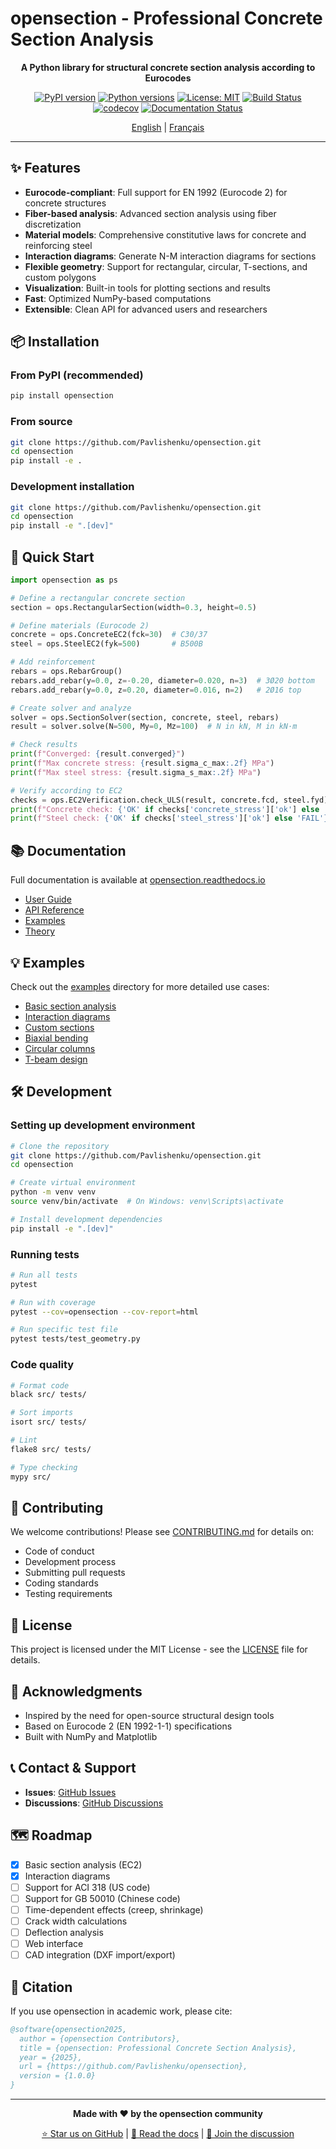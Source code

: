 # opensection - Professional Concrete Section Analysis

<div align="center">

**A Python library for structural concrete section analysis according to Eurocodes**

[![PyPI version](https://img.shields.io/pypi/v/opensection.svg)](https://pypi.org/project/opensection/)
[![Python versions](https://img.shields.io/pypi/pyversions/opensection.svg)](https://pypi.org/project/opensection/)
[![License: MIT](https://img.shields.io/badge/License-MIT-yellow.svg)](https://opensource.org/licenses/MIT)
[![Build Status](https://github.com/Pavlishenku/opensection/workflows/CI/badge.svg)](https://github.com/Pavlishenku/opensection/actions)
[![codecov](https://codecov.io/gh/Pavlishenku/opensection/branch/main/graph/badge.svg)](https://codecov.io/gh/Pavlishenku/opensection)
[![Documentation Status](https://readthedocs.org/projects/opensection/badge/?version=latest)](https://opensection.readthedocs.io/en/latest/?badge=latest)

[English](README.md) | [Français](README_FR.md)

</div>

---

## ✨ Features

- **Eurocode-compliant**: Full support for EN 1992 (Eurocode 2) for concrete structures
- **Fiber-based analysis**: Advanced section analysis using fiber discretization
- **Material models**: Comprehensive constitutive laws for concrete and reinforcing steel
- **Interaction diagrams**: Generate N-M interaction diagrams for sections
- **Flexible geometry**: Support for rectangular, circular, T-sections, and custom polygons
- **Visualization**: Built-in tools for plotting sections and results
- **Fast**: Optimized NumPy-based computations
- **Extensible**: Clean API for advanced users and researchers

## 📦 Installation

### From PyPI (recommended)

```bash
pip install opensection
```

### From source

```bash
git clone https://github.com/Pavlishenku/opensection.git
cd opensection
pip install -e .
```

### Development installation

```bash
git clone https://github.com/Pavlishenku/opensection.git
cd opensection
pip install -e ".[dev]"
```

## 🚀 Quick Start

```python
import opensection as ps

# Define a rectangular concrete section
section = ops.RectangularSection(width=0.3, height=0.5)

# Define materials (Eurocode 2)
concrete = ops.ConcreteEC2(fck=30)  # C30/37
steel = ops.SteelEC2(fyk=500)       # B500B

# Add reinforcement
rebars = ops.RebarGroup()
rebars.add_rebar(y=0.0, z=-0.20, diameter=0.020, n=3)  # 3Ø20 bottom
rebars.add_rebar(y=0.0, z=0.20, diameter=0.016, n=2)   # 2Ø16 top

# Create solver and analyze
solver = ops.SectionSolver(section, concrete, steel, rebars)
result = solver.solve(N=500, My=0, Mz=100)  # N in kN, M in kN·m

# Check results
print(f"Converged: {result.converged}")
print(f"Max concrete stress: {result.sigma_c_max:.2f} MPa")
print(f"Max steel stress: {result.sigma_s_max:.2f} MPa")

# Verify according to EC2
checks = ops.EC2Verification.check_ULS(result, concrete.fcd, steel.fyd)
print(f"Concrete check: {'OK' if checks['concrete_stress']['ok'] else 'FAIL'}")
print(f"Steel check: {'OK' if checks['steel_stress']['ok'] else 'FAIL'}")
```

## 📚 Documentation

Full documentation is available at [opensection.readthedocs.io](https://opensection.readthedocs.io)

- [User Guide](https://opensection.readthedocs.io/en/latest/user_guide/index.html)
- [API Reference](https://opensection.readthedocs.io/en/latest/api/index.html)
- [Examples](https://opensection.readthedocs.io/en/latest/examples/index.html)
- [Theory](https://opensection.readthedocs.io/en/latest/theory/index.html)

## 💡 Examples

Check out the [examples](examples/) directory for more detailed use cases:

- [Basic section analysis](examples/example_basic.py)
- [Interaction diagrams](examples/example_interaction_diagram.py)
- [Custom sections](examples/example_custom_sections.py)
- [Biaxial bending](examples/example_biaxial_bending.py)
- [Circular columns](examples/example_circular_column.py)
- [T-beam design](examples/example_t_beam_design.py)

## 🛠️ Development

### Setting up development environment

```bash
# Clone the repository
git clone https://github.com/Pavlishenku/opensection.git
cd opensection

# Create virtual environment
python -m venv venv
source venv/bin/activate  # On Windows: venv\Scripts\activate

# Install development dependencies
pip install -e ".[dev]"
```

### Running tests

```bash
# Run all tests
pytest

# Run with coverage
pytest --cov=opensection --cov-report=html

# Run specific test file
pytest tests/test_geometry.py
```

### Code quality

```bash
# Format code
black src/ tests/

# Sort imports
isort src/ tests/

# Lint
flake8 src/ tests/

# Type checking
mypy src/
```

## 🤝 Contributing

We welcome contributions! Please see [CONTRIBUTING.md](CONTRIBUTING.md) for details on:

- Code of conduct
- Development process
- Submitting pull requests
- Coding standards
- Testing requirements

## 📄 License

This project is licensed under the MIT License - see the [LICENSE](LICENSE) file for details.

## 🙏 Acknowledgments

- Inspired by the need for open-source structural design tools
- Based on Eurocode 2 (EN 1992-1-1) specifications
- Built with NumPy and Matplotlib

## 📞 Contact & Support

- **Issues**: [GitHub Issues](https://github.com/Pavlishenku/opensection/issues)
- **Discussions**: [GitHub Discussions](https://github.com/Pavlishenku/opensection/discussions)

## 🗺️ Roadmap

- [x] Basic section analysis (EC2)
- [x] Interaction diagrams
- [ ] Support for ACI 318 (US code)
- [ ] Support for GB 50010 (Chinese code)
- [ ] Time-dependent effects (creep, shrinkage)
- [ ] Crack width calculations
- [ ] Deflection analysis
- [ ] Web interface
- [ ] CAD integration (DXF import/export)

## 📖 Citation

If you use opensection in academic work, please cite:

```bibtex
@software{opensection2025,
  author = {opensection Contributors},
  title = {opensection: Professional Concrete Section Analysis},
  year = {2025},
  url = {https://github.com/Pavlishenku/opensection},
  version = {1.0.0}
}
```

---

<div align="center">

**Made with ❤️ by the opensection community**

[⭐ Star us on GitHub](https://github.com/Pavlishenku/opensection) | [📖 Read the docs](https://opensection.readthedocs.io) | [💬 Join the discussion](https://github.com/Pavlishenku/opensection/discussions)

</div>
